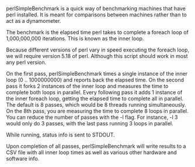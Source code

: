 perlSimpleBenchmark is a quick way of benchmarking machines that have perl installed.  It is meant for comparisons between machines rather than to act as a dynamometer.  

The benchmark is the elapsed time perl takes to complete a foreach loop of  1,000,000,000 iterations.  This is known as the inner loop.

Because different versions of perl vary in speed executing the foreach loop, we will require version 5.18 of perl.  Although this script should work in most any perl version.

On the first pass, perlSimpleBenchmark times a single instance of the inner loop (0 .. 1000000000) and reports back the elapsed time.  On the second pass it forks 2 instances of the inner loop and measures the time to complete both loops in parallel.  Every following pass it adds 1 instance of the inner foreach loop, getting the elapsed time to complete all in parallel.   The default is 8 passes, which would be 8 threads running simultaneously.  On the 8th pass, you are measuring the time to complete 8 loops in parallel.  You can reduce the number of passes with the -l flag.  For instance, -l 3 would only do 3 passes, with the last pass running 3 loops in parallel. 

While running, status info is sent to STDOUT.

Upon completion of all passes, perlSimpleBenchmark will write results to a CSV file with all inner loop times as well as various other hardware and software info.
